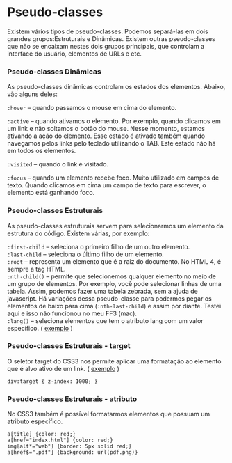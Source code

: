 Pseudo-classes
========

Existem vários tipos de pseudo-classes. Podemos separá-las em dois grandes grupos:Estruturais e Dinâmicas. Existem outras pseudo-classes que não se encaixam nestes dois grupos principais, que controlam a interface do usuário, elementos de URLs e etc.

### Pseudo-classes Dinâmicas

As pseudo-classes dinâmicas controlam os estados dos elementos. Abaixo, vão alguns deles:

`:hover` – quando passamos o mouse em cima do elemento.

`:active` – quando ativamos o elemento. Por exemplo, quando clicamos em um link e não soltamos o botão do mouse. Nesse momento, estamos ativando a ação do elemento. Esse estado é ativado também quando navegamos pelos links pelo teclado utilizando o TAB. Este estado não há em todos os elementos.

`:visited` – quando o link é visitado.

`:focus` – quando um elemento recebe foco. Muito utilizado em campos de texto. Quando clicamos em cima um campo de texto para escrever, o elemento está ganhando foco.

### Pseudo-classes Estruturais

As pseudo-classes estruturais servem para selecionarmos um elemento da estrutura do código. Existem várias, por exemplo:

`:first-child` – seleciona o primeiro filho de um outro elemento. <br>
`:last-child` – seleciona o último filho de um elemento. <br>
`:root` – representa um elemento que é a raiz do documento. No HTML 4, é sempre a tag HTML. <br>
`:nth-child()` – permite que selecionemos qualquer elemento no meio de um grupo de elementos. Por exemplo, você pode selecionar linhas de uma tabela. Assim, podemos fazer uma tabela zebrada, sem a ajuda de javascript. Há variações dessa pseudo-classe para podermos pegar os elementos de baixo para cima (`:nth-last-child`) e assim por diante. Testei aqui e isso não funcionou no meu FF3 (mac). <br>
`:lang()` – seleciona elementos que tem o atributo lang com um valor específico. ( [exemplo](http://tableless.com.br/wp-content/uploads/2009/03/lang.html) )


### Pseudo-classes Estruturais - target

O seletor target do CSS3 nos permite aplicar uma formatação ao elemento que é alvo ativo de um link. ( [exemplo](http://www.uxdesign.blog.br/curso-html5-css3/target.html) )

~~~
div:target { z-index: 1000; }
~~~

### Pseudo-classes Estruturais - atributo

No CSS3 também é possível formatarmos elementos que possuam um atributo específico. 

~~~
a[title] {color: red;} 
a[href="index.html"] {color: red;} 
img[alt*="web"] {border: 5px solid red;} 
a[href$=".pdf"] {background: url(pdf.png)}
~~~